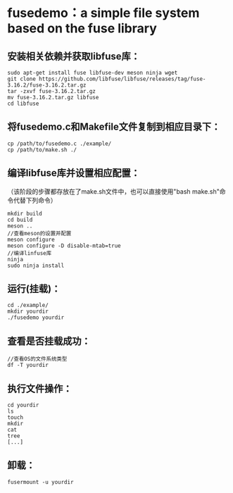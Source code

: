 # fusedemo：a simple file system based on the fuse library

## 安装相关依赖并获取libfuse库：

```
sudo apt-get install fuse libfuse-dev meson ninja wget
git clone https://github.com/libfuse/libfuse/releases/tag/fuse-3.16.2/fuse-3.16.2.tar.gz
tar -zxvf fuse-3.16.2.tar.gz
mv fuse-3.16.2.tar.gz libfuse
cd libfuse
```

## 将fusedemo.c和Makefile文件复制到相应目录下：

```
cp /path/to/fusedemo.c ./example/
cp /path/to/make.sh ./
```

## 编译libfuse库并设置相应配置：

（该阶段的步骤都存放在了make.sh文件中，也可以直接使用"bash make.sh"命令代替下列命令）

```
mkdir build
cd build
meson ..
//查看meson的设置并配置
meson configure
meson configure -D disable-mtab=true
//编译linfuse库
ninja
sudo ninja install
```

## 运行(挂载)：

```
cd ./example/
mkdir yourdir
./fusedemo yourdir
```

## 查看是否挂载成功：

```
//查看OS的文件系统类型
df -T yourdir
```

## 执行文件操作：

```
cd yourdir
ls
touch
mkdir
cat 
tree
[...]
```

## 卸载：

```
fusermount -u yourdir
```


